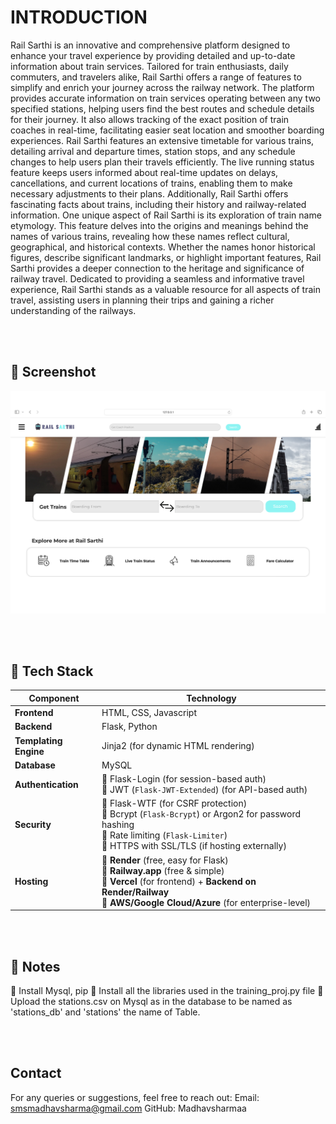 # INTRODUCTION
Rail Sarthi is an innovative and comprehensive platform designed to enhance your travel experience by providing detailed and up-to-date information about train services. Tailored for train enthusiasts, daily commuters, and travelers alike, Rail Sarthi offers a range of features to simplify and enrich your journey across the railway network. The platform provides accurate information on train services operating between any two specified stations, helping users find the best routes and schedule details for their journey. It also allows tracking of the exact position of train coaches in real-time, facilitating easier seat location and smoother boarding experiences.
Rail Sarthi features an extensive timetable for various trains, detailing arrival and departure times, station stops, and any schedule changes to help users plan their travels efficiently. The live running status feature keeps users informed about real-time updates on delays, cancellations, and current locations of trains, enabling them to make necessary adjustments to their plans. Additionally, Rail Sarthi offers fascinating facts about trains, including their history and railway-related information. 
One unique aspect of Rail Sarthi is its exploration of train name etymology. This feature delves into the origins and meanings behind the names of various trains, revealing how these names reflect cultural, geographical, and historical contexts. Whether the names honor historical figures, describe significant landmarks, or highlight important features, Rail Sarthi provides a deeper connection to the heritage and significance of railway travel. 
Dedicated to providing a seamless and informative travel experience, Rail Sarthi stands as a valuable resource for all aspects of train travel, assisting users in planning their trips and gaining a richer understanding of the railways.

<br>
<br>

## 📸 Screenshot
![Screenshot](jjj.png)

<br>
<br>

## 🚀 Tech Stack

| **Component**       | **Technology** |
|---------------------|---------------|
| **Frontend**       | HTML, CSS, Javascript |
| **Backend**        | Flask, Python |
| **Templating Engine** | Jinja2 (for dynamic HTML rendering) |
| **Database**       | MySQL |
| **Authentication** | 🔹 Flask-Login (for session-based auth) <br> 🔹 JWT (`Flask-JWT-Extended`) (for API-based auth) |
| **Security**       | 🔹 Flask-WTF (for CSRF protection) <br> 🔹 Bcrypt (`Flask-Bcrypt`) or Argon2 for password hashing <br> 🔹 Rate limiting (`Flask-Limiter`) <br> 🔹 HTTPS with SSL/TLS (if hosting externally) |
| **Hosting**        | 🔹 **Render** (free, easy for Flask) <br> 🔹 **Railway.app** (free & simple) <br> 🔹 **Vercel** (for frontend) + **Backend on Render/Railway** <br> 🔹 **AWS/Google Cloud/Azure** (for enterprise-level) |

<br>
<br>

## 📝 Notes
🔹 Install Mysql, pip
🔹 Install all the libraries used in the training_proj.py file
🔹 Upload the stations.csv on Mysql as in the database to be named as 'stations_db' and 'stations' the name of Table.

<br>
<br>

## Contact
For any queries or suggestions, feel free to reach out:
Email: smsmadhavsharma@gmail.com
GitHub: Madhavsharmaa



